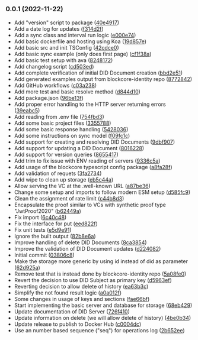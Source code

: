## <small>0.0.1 (2022-11-22)</small>

* Add "version" script to package ([40e4917](https://github.com/block-core/blockcore-did-server/commit/40e4917))
* Add a date log for updates ([f314d2f](https://github.com/block-core/blockcore-did-server/commit/f314d2f))
* Add a sync class and interval run logic ([e000e74](https://github.com/block-core/blockcore-did-server/commit/e000e74))
* Add basic dockerfile and hosting using Koa ([19d857e](https://github.com/block-core/blockcore-did-server/commit/19d857e))
* Add basic src and init TSConfig ([42cdce0](https://github.com/block-core/blockcore-did-server/commit/42cdce0))
* Add basic sync example (only does first page) ([cf1f38a](https://github.com/block-core/blockcore-did-server/commit/cf1f38a))
* Add basic test setup with ava ([8248172](https://github.com/block-core/blockcore-did-server/commit/8248172))
* Add changelog script ([cd503ed](https://github.com/block-core/blockcore-did-server/commit/cd503ed))
* Add complete verification of initial DID Document creation ([bbd2e51](https://github.com/block-core/blockcore-did-server/commit/bbd2e51))
* Add generated examples output from blockcore-identity repo ([8772842](https://github.com/block-core/blockcore-did-server/commit/8772842))
* Add GitHub workflows ([c03a238](https://github.com/block-core/blockcore-did-server/commit/c03a238))
* Add more test and basic resolve method ([d844d10](https://github.com/block-core/blockcore-did-server/commit/d844d10))
* Add package.json ([96be13f](https://github.com/block-core/blockcore-did-server/commit/96be13f))
* Add proper error handling to the HTTP server returning errors ([39eabc5](https://github.com/block-core/blockcore-did-server/commit/39eabc5))
* Add reading from .env file ([754fbd3](https://github.com/block-core/blockcore-did-server/commit/754fbd3))
* Add some basic project files ([3355788](https://github.com/block-core/blockcore-did-server/commit/3355788))
* Add some basic response handling ([5428036](https://github.com/block-core/blockcore-did-server/commit/5428036))
* Add some instructions on sync model ([f09fc1c](https://github.com/block-core/blockcore-did-server/commit/f09fc1c))
* Add support for creating and resolving DID Documents ([9dbf907](https://github.com/block-core/blockcore-did-server/commit/9dbf907))
* Add support for updating a DID Document ([8016228](https://github.com/block-core/blockcore-did-server/commit/8016228))
* Add support for version queries ([8655417](https://github.com/block-core/blockcore-did-server/commit/8655417))
* Add trim to fix issue with ENV reading of servers ([9336c5a](https://github.com/block-core/blockcore-did-server/commit/9336c5a))
* Add usage of the blockcore typescript config package ([a8fa28f](https://github.com/block-core/blockcore-did-server/commit/a8fa28f))
* Add validation of requets ([3fa2734](https://github.com/block-core/blockcore-did-server/commit/3fa2734))
* Add wipe to clean up storage ([eb5c44a](https://github.com/block-core/blockcore-did-server/commit/eb5c44a))
* Allow serving the VC at the .well-known URL ([a87be36](https://github.com/block-core/blockcore-did-server/commit/a87be36))
* Change some setup and imports to follow modern ESM setup ([d585fc9](https://github.com/block-core/blockcore-did-server/commit/d585fc9))
* Clean the assignment of rate limit ([c44b8d3](https://github.com/block-core/blockcore-did-server/commit/c44b8d3))
* Encapsulate the proof similar to VCs with synthetic proof type "JwtProof2020" ([b62449a](https://github.com/block-core/blockcore-did-server/commit/b62449a))
* Fix import ([6c40c48](https://github.com/block-core/blockcore-did-server/commit/6c40c48))
* Fix the interface for put ([eed822f](https://github.com/block-core/blockcore-did-server/commit/eed822f))
* Fix unit tests ([e5d9e91](https://github.com/block-core/blockcore-did-server/commit/e5d9e91))
* Ignore the built output ([82b8e6a](https://github.com/block-core/blockcore-did-server/commit/82b8e6a))
* Improve handling of delete DID Documents ([8ca3854](https://github.com/block-core/blockcore-did-server/commit/8ca3854))
* Improve the validation of DID Document updates ([d224082](https://github.com/block-core/blockcore-did-server/commit/d224082))
* Initial commit ([03806c8](https://github.com/block-core/blockcore-did-server/commit/03806c8))
* Make the storage more generic by using id instead of did as parameter ([62d925a](https://github.com/block-core/blockcore-did-server/commit/62d925a))
* Remove test that is instead done by blockcore-identity repo ([5a08fe0](https://github.com/block-core/blockcore-did-server/commit/5a08fe0))
* Revert the decision to use DID Subject as primary key ([d5963ef](https://github.com/block-core/blockcore-did-server/commit/d5963ef))
* Reverting decision to allow delete of history ([ea63b3c](https://github.com/block-core/blockcore-did-server/commit/ea63b3c))
* Simplify the not found result logic ([a0a012f](https://github.com/block-core/blockcore-did-server/commit/a0a012f))
* Some changes in usage of keys and sections ([fae66bf](https://github.com/block-core/blockcore-did-server/commit/fae66bf))
* Start implementing the basic server and database for storage ([68eb429](https://github.com/block-core/blockcore-did-server/commit/68eb429))
* Update documentation of DID Server ([726f410](https://github.com/block-core/blockcore-did-server/commit/726f410))
* Update information on delete (we will allow delete of history) ([4be0b34](https://github.com/block-core/blockcore-did-server/commit/4be0b34))
* Update release to publish to Docker Hub ([c0004dc](https://github.com/block-core/blockcore-did-server/commit/c0004dc))
* Use an number based sequence ("seq") for operations log ([2b652ee](https://github.com/block-core/blockcore-did-server/commit/2b652ee))



